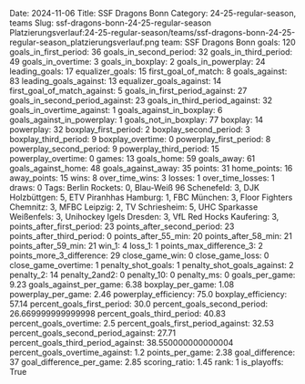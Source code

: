 Date: 2024-11-06
Title: SSF Dragons Bonn
Category: 24-25-regular-season, teams
Slug: ssf-dragons-bonn-24-25-regular-season
Platzierungsverlauf:24-25-regular-season/teams/ssf-dragons-bonn-24-25-regular-season_platzierungsverlauf.png
team: SSF Dragons Bonn
goals: 120
goals_in_first_period: 36
goals_in_second_period: 32
goals_in_third_period: 49
goals_in_overtime: 3
goals_in_boxplay: 2
goals_in_powerplay: 24
leading_goals: 17
equalizer_goals: 15
first_goal_of_match: 8
goals_against: 83
leading_goals_against: 13
equalizer_goals_against: 14
first_goal_of_match_against: 5
goals_in_first_period_against: 27
goals_in_second_period_against: 23
goals_in_third_period_against: 32
goals_in_overtime_against: 1
goals_against_in_boxplay: 6
goals_against_in_powerplay: 1
goals_not_in_boxplay: 77
boxplay: 14
powerplay: 32
boxplay_first_period: 2
boxplay_second_period: 3
boxplay_third_period: 9
boxplay_overtime: 0
powerplay_first_period: 8
powerplay_second_period: 9
powerplay_third_period: 15
powerplay_overtime: 0
games: 13
goals_home: 59
goals_away: 61
goals_against_home: 48
goals_against_away: 35
points: 31
home_points: 16
away_points: 15
wins: 8
over_time_wins: 3
losses: 1
over_time_losses: 1
draws: 0
Tags:  Berlin Rockets: 0,  Blau-Weiß 96 Schenefeld: 3,  DJK Holzbüttgen: 5,  ETV Piranhhas Hamburg: 1,  FBC München: 3,  Floor Fighters Chemnitz: 3,  MFBC Leipzig: 2,  TV Schriesheim: 5,  UHC Sparkasse Weißenfels: 3,  Unihockey Igels Dresden: 3,  VfL Red Hocks Kaufering: 3,
points_after_first_period: 23
points_after_second_period: 23
points_after_third_period: 0
points_after_55_min: 20
points_after_58_min: 21
points_after_59_min: 21
win_1: 4
loss_1: 1
points_max_difference_3: 2
points_more_3_difference: 29
close_game_win: 0
close_game_loss: 0
close_game_overtime: 1
penalty_shot_goals: 1
penalty_shot_goals_against: 2
penalty_2: 14
penalty_2and2: 0
penalty_10: 0
penalty_ms: 0
goals_per_game: 9.23
goals_against_per_game: 6.38
boxplay_per_game: 1.08
powerplay_per_game: 2.46
powerplay_efficiency: 75.0
boxplay_efficiency: 57.14
percent_goals_first_period: 30.0
percent_goals_second_period: 26.669999999999998
percent_goals_third_period: 40.83
percent_goals_overtime: 2.5
percent_goals_first_period_against: 32.53
percent_goals_second_period_against: 27.71
percent_goals_third_period_against: 38.550000000000004
percent_goals_overtime_against: 1.2
points_per_game: 2.38
goal_difference: 37
goal_difference_per_game: 2.85
scoring_ratio: 1.45
rank: 1
is_playoffs: True
